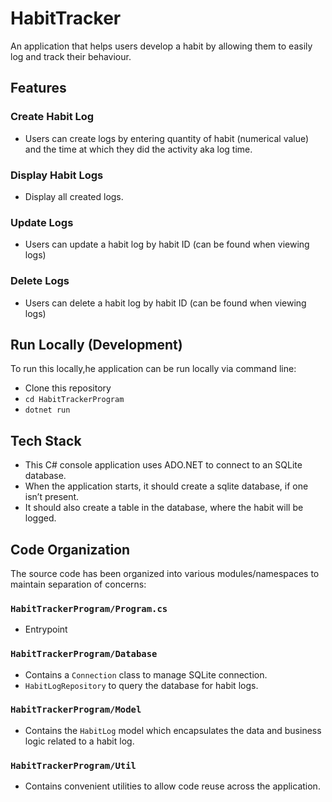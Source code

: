 # HabitTracker

An application that helps users develop a habit by allowing them to
easily log and track their behaviour.

## Features

### Create Habit Log

- Users can create logs by entering quantity of habit (numerical value)
  and the time at which they did the activity aka log time.

### Display Habit Logs

- Display all created logs.

### Update Logs

- Users can update a habit log by habit ID (can be found when viewing logs)

### Delete Logs

- Users can delete a habit log by habit ID (can be found when viewing logs)

## Run Locally (Development)

To run this locally,he application can be run locally via command line:

- Clone this repository
- `cd HabitTrackerProgram`
- `dotnet run`

## Tech Stack

- This C# console application uses ADO.NET to connect to an SQLite database.
- When the application starts, it should create a sqlite database,
  if one isn’t present.
- It should also create a table in the database, where the habit
  will be logged.

## Code Organization

The source code has been organized into various modules/namespaces to
maintain separation of concerns:

### `HabitTrackerProgram/Program.cs`

- Entrypoint

### `HabitTrackerProgram/Database`

- Contains a `Connection` class to manage SQLite connection.
- `HabitLogRepository` to query the database for habit logs.

### `HabitTrackerProgram/Model`

- Contains the `HabitLog` model which encapsulates the data and
  business logic related to a habit log.

### `HabitTrackerProgram/Util`

- Contains convenient utilities to allow code reuse across the application.

